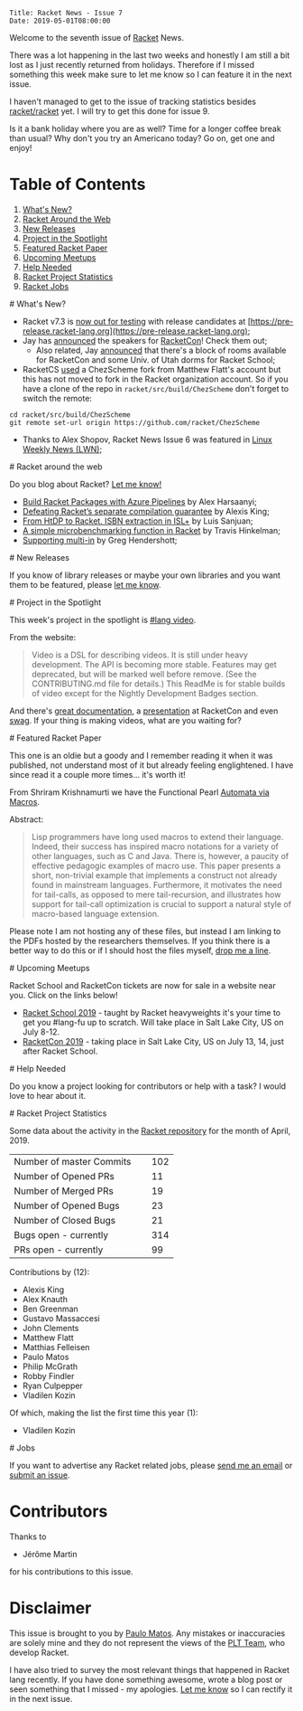    Title: Racket News - Issue 7
    Date: 2019-05-01T08:00:00

Welcome to the seventh issue of [Racket](https://www.racket-lang.org) News. 

There was a lot happening in the last two weeks and honestly I am still a bit lost as I just recently returned from holidays. Therefore if I missed something this week make sure to let me know so I can feature it in the next issue.

I haven't managed to get to the issue of tracking statistics besides [racket/racket](https://github.com/racket/racket) yet. I will try to get this done for issue 9.

Is it a bank holiday where you are as well? Time for a longer coffee break than usual? Why don't you try an Americano today? Go on, get one and enjoy!

# Table of Contents

1. [What's New?](#whatsnew)
2. [Racket Around the Web](#aroundtheweb)
3. [New Releases](#newreleases)
4. [Project in the Spotlight](#spotlight)
5. [Featured Racket Paper](#featuredpaper)
6. [Upcoming Meetups](#meetups)
7. [Help Needed](#helpneeded)
8. [Racket Project Statistics](#stats)
9. [Racket Jobs](#jobs)

<div id='whatsnew'/>
# What's New?

* Racket v7.3 is [now out for testing](https://groups.google.com/d/msg/racket-dev/peLKYQz6IDI/RkGFVJ3_AgAJ) with release candidates at [https://pre-release.racket-lang.org](https://pre-release.racket-lang.org);
* Jay has [announced](https://groups.google.com/d/msg/racket-users/-twSI6Rxtbw/Sp3lHyCRBgAJ) the speakers for [RacketCon](https://con.racket-lang.org/)! Check them out;
    * Also related, Jay [announced](https://groups.google.com/d/msg/racket-users/-uLG0rihCdE/hdkvT_MECAAJ) that there's a block of rooms available for RacketCon and some Univ. of Utah dorms for Racket School;
* RacketCS [used](https://groups.google.com/d/msg/racket-dev/1cgE5Y10xvc/fhxC-sI8CgAJ) a ChezScheme fork from Matthew Flatt's account but this has not moved to fork in the Racket organization account. So if you have a clone of the repo in `racket/src/build/ChezScheme` don't forget to switch the remote:

```
cd racket/src/build/ChezScheme
git remote set-url origin https://github.com/racket/ChezScheme
```
* Thanks to Alex Shopov, Racket News Issue 6 was featured in [Linux Weekly News (LWN)](https://lwn.net/Articles/785683/);

<div id='aroundtheweb'/>
# Racket around the web

Do you blog about Racket? [Let me know!](mailto:pmatos@linki.tools)

* [Build Racket Packages with Azure Pipelines](https://alex-hhh.github.io/2019/04/build-racket-packages-with-azure-pipelines.html) by Alex Harsaanyi;
* [Defeating Racket’s separate compilation guarantee](https://lexi-lambda.github.io/blog/2019/04/21/defeating-racket-s-separate-compilation-guarantee/) by Alexis King;
* [From HtDP to Racket. ISBN extraction in ISL+](https://los-pajaros-de-hogano.blogspot.com/2019/04/from-htdp-to-racket-isbn-extraction-in.html) by Luis Sanjuan;
* [A simple microbenchmarking function in Racket](https://www.travishinkelman.com/post/microbenchmarking-in-r-and-racket/) by Travis Hinkelman;
* [Supporting multi-in](https://www.greghendershott.com/2019/04/supporting-multi-in.html) by Greg Hendershott;

<div id='newreleases'/>
# New Releases

If you know of library releases or maybe your own libraries and you want them to be featured, please [let me know](mailto:pmatos@linki.tools).

<div id='spotlight'/>
# Project in the Spotlight

This week's project in the spotlight is [#lang video](https://lang.video).

From the website:

> Video is a DSL for describing videos. It is still under heavy development. The API is becoming more stable. Features may get deprecated, but will be marked well before remove. (See the CONTRIBUTING.md file for details.) This ReadMe is for stable builds of video except for the Nightly Development Badges section.

And there's [great documentation](https://docs.racket-lang.org/video@video/index.html), a [presentation](https://www.youtube.com/watch?v=OZXslNVaCOQ) at RacketCon and even [swag](https://www.redbubble.com/people/leifandersen/works/30461319-video-lang-swag?p=t-shirt). If your thing is making videos, what are you waiting for?

<div id='featuredpaper'/>
# Featured Racket Paper

This one is an oldie but a goody and I remember reading it when it was published, not understand most of it but already feeling englightened. I have since read it a couple more times... it's worth it!

From Shriram Krishnamurti we have the Functional Pearl [Automata via Macros](https://cs.brown.edu/~sk/Publications/Papers/Published/sk-automata-macros/paper.pdf).

Abstract:

> Lisp programmers have long used macros to extend their language. Indeed, their success has inspired macro notations for a variety of other languages, such as C and Java. There is, however, a paucity of effective pedagogic examples of macro use. This paper presents a short, non-trivial example that implements a construct not already found in mainstream languages. Furthermore, it motivates the need for tail-calls, as opposed to mere tail-recursion, and illustrates how support for tail-call optimization is crucial to support a natural style of macro-based language extension.

Please note I am not hosting any of these files, but instead I am linking to the PDFs hosted by the researchers themselves. If you think there is a better way to do this or if I should host the files myself, [drop me a line](mailto:pmatos@linki.tools).

<div id='meetups'/>
# Upcoming Meetups

Racket School and RacketCon tickets are now for sale in a website near you. Click on the links below!

* [Racket School 2019](https://school.racket-lang.org/) - taught by Racket heavyweights it's your time to get you #lang-fu up to scratch. Will take place in Salt Lake City, US on July 8-12.
* [RacketCon 2019](https://con.racket-lang.org/) - taking place in Salt Lake City, US on July 13, 14, just after Racket School.

<div id='helpneeded'/>
# Help Needed

Do you know a project looking for contributors or help with a task? I would love to hear about it.

<div id='stats'/>
# Racket Project Statistics

Some data about the activity in the [Racket repository](https://github.com/racket/racket) for the month of April, 2019.

<table>
<tr><td>Number of master Commits</td><td>&nbsp;</td>   <td>102</td></tr>
<tr><td>Number of Opened PRs</td><td>&nbsp;</td>       <td>11</td></tr>
<tr><td>Number of Merged PRs</td><td>&nbsp;</td>       <td>19</td></tr>
<tr><td>Number of Opened Bugs</td><td>&nbsp;</td>      <td>23</td></tr>
<tr><td>Number of Closed Bugs</td><td>&nbsp;</td>      <td>21</td></tr>
<tr><td>Bugs open - currently</td><td>&nbsp;</td>      <td>314</td></tr>
<tr><td>PRs open - currently</td><td>&nbsp;</td>       <td>99</td></tr>
</table>

Contributions by (12):

* Alexis King
* Alex Knauth
* Ben Greenman
* Gustavo Massaccesi
* John Clements
* Matthew Flatt
* Matthias Felleisen
* Paulo Matos
* Philip McGrath
* Robby Findler
* Ryan Culpepper
* Vladilen Kozin

Of which, making the list the first time this year (1):

* Vladilen Kozin

<div id='jobs'/>
# Jobs

If you want to advertise any Racket related jobs, please [send me an email](mailto:pmatos@linki.tools) or [submit an issue](https://github.com/racket-news/racket-news.github.io-src/issues).

# Contributors

Thanks to 

* Jérôme Martin

for his contributions to this issue.

# Disclaimer

This issue is brought to you by [Paulo Matos](mailto:pmatos@linki.tools). Any mistakes or inaccuracies are solely mine and
they do not represent the views of the [PLT Team](http://www.racket-lang.org/team.html), who develop Racket.

I have also tried to survey the most relevant things that happened in Racket lang recently. If you have done something awesome, wrote a blog post or seen something that I missed - my apologies. [Let me know](mailto:pmatos@linki.tools) so I can rectify it in the next issue.
